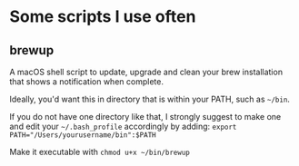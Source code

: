 # Some scripts I use often

## brewup
A macOS shell script to update, upgrade and clean your brew installation that shows a notification when complete.

Ideally, you'd want this in directory that is within your PATH, such as ``~/bin``.

If you do not have one directory like that, I strongly suggest to make one and edit your ``~/.bash_profile`` accordingly by adding:
``export PATH="/Users/yourusername/bin":$PATH``

Make it executable with ``chmod u+x ~/bin/brewup``
